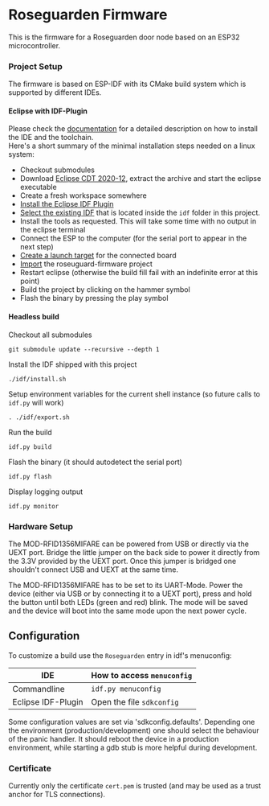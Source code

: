 Roseguarden Firmware
====================

This is the firmware for a Roseguarden door node based on an ESP32 microcontroller.

### Project Setup

The firmware is based on ESP-IDF with its CMake build system which is supported by different IDEs.

#### Eclipse with IDF-Plugin

Please check the [documentation](https://github.com/espressif/idf-eclipse-plugin) for a detailed description on how to install the IDE and the toolchain.  
Here's a short summary of the minimal installation steps needed on a linux system:

- Checkout submodules
- Download [Eclipse CDT 2020-12](https://www.eclipse.org/downloads/packages/release/2020-12/r/eclipse-ide-cc-developers), extract the archive and start the eclipse executable
- Create a fresh workspace somewhere
- [Install the Eclipse IDF Plugin](https://github.com/espressif/idf-eclipse-plugin#installing-idf-plugin-using-update-site-url)
- [Select the existing IDF](https://github.com/espressif/idf-eclipse-plugin#installing-esp-idf) that is located inside the `idf` folder in this project.
- Install the tools as requested. This will take some time with no output in the eclipse terminal
- Connect the ESP to the computer (for the serial port to appear in the next step)
- [Create a launch target](https://github.com/espressif/idf-eclipse-plugin#configuring-launch-target) for the connected board
- [Import](https://github.com/espressif/idf-eclipse-plugin#ImportProject) the roseuguard-firmware project
- Restart eclipse (otherwise the build fill fail with an indefinite error at this point)
- Build the project by clicking on the hammer symbol
- Flash the binary by pressing the play symbol

#### Headless build

Checkout all submodules

    git submodule update --recursive --depth 1

Install the IDF shipped with this project

    ./idf/install.sh

Setup environment variables for the current shell instance (so future calls to `idf.py` will work)

    . ./idf/export.sh

Run the build

    idf.py build

Flash the binary (it should autodetect the serial port)

    idf.py flash

Display logging output

    idf.py monitor


### Hardware Setup

The MOD-RFID1356MIFARE can be powered from USB or directly via the UEXT port. Bridge the little jumper on the back side to power it directly from the 3.3V provided by the UEXT port. Once this jumper is bridged one shouldn't connect USB and UEXT at the same time.

The MOD-RFID1356MIFARE has to be set to its UART-Mode. Power the device (either via USB or by connecting it to a UEXT port), press and hold the button until both LEDs (green and red) blink. The mode will be saved and the device will boot into the same mode upon the next power cycle.

## Configuration

To customize a build use the `Roseguarden` entry in idf's menuconfig:

|IDE | How to access `menuconfig` |
|-|-|
| Commandline | `idf.py menuconfig` |
| Eclipse IDF-Plugin | Open the file `sdkconfig` |

Some configuration values are set via 'sdkconfig.defaults'. Depending one the environment (production/development) one should select the behaviour of the panic handler. It should reboot the device in a production environment, while starting a gdb stub is more helpful during development.

### Certificate

Currently only the certificate `cert.pem` is trusted (and may be used as a trust anchor for TLS connections).
